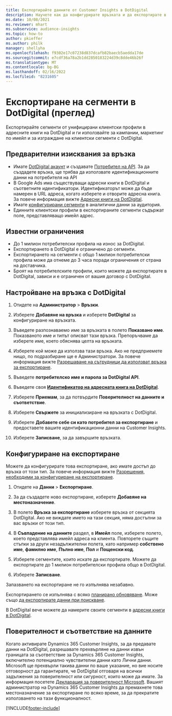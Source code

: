 ```yaml
---
title: Експортирайте данните от Customer Insights в DotDigital
description: Научете как да конфигурирате връзката и да експортирате в DotDigital.
ms.date: 10/08/2021
ms.reviewer: mhart
ms.subservice: audience-insights
ms.topic: how-to
author: pkieffer
ms.author: philk
manager: shellyha
ms.openlocfilehash: f9302e17c07238d837dcafb82baecb5aedda17de
ms.sourcegitcommit: e7cdf36a78a2b1dd2850183224d39c8dde46b26f
ms.translationtype: MT
ms.contentlocale: bg-BG
ms.lasthandoff: 02/16/2022
ms.locfileid: "8231605"
---
```

# <a name="export-segments-to-dotdigital-preview"></a>Експортиране на сегменти в DotDigital (преглед)

Експортирайте сегменти от унифицирани клиентски профили в адресните книги на DotDigital и ги използвайте за кампании, маркетинг по имейл и за изграждане на клиентски сегменти с DotDigital. 

## <a name="prerequisites-for-a-connection"></a>Предварителни изисквания за връзка

-   Имате [DotDigital акаунт](https://dotdigital.com/) и създавате [Потребител на API](https://support.dotdigital.com/hc/articles/115001718730-How-do-I-create-an-API-user). За да създадете връзка, ще трябва да използвате идентификационните данни на потребителя на API
-   В Google Ads има съществуващи адресни книги в DotDigital и съответните идентификатори. Идентификаторът може да бъде намерен в URL адреса, когато изберете и отворите адресна книга. За повече информация вижте [Адресни книги на DotDigital](https://support.dotdigital.com/hc/articles/212211968-Creating-an-address-book).
-   Имате [конфигурирани сегменти](segments.md) в аналитични данни за аудитория.
-   Единните клиентски профили в експортираните сегменти съдържат поле, представляващо имейл адрес.

## <a name="known-limitations"></a>Известни ограничения

- До 1 милион потребителски профила на износ за DotDigital.
- Експортирането в DotDigital е ограничено до сегменти.
- Експортирането на сегменти с общо 1 милион потребителски профила може да отнеме до 3 часа поради ограничения от страна на доставчика. 
- Броят на потребителските профили, които можете да експортирате в DotDigital, зависи и е ограничен от вашия договор с DotDigital.

## <a name="set-up-connection-to-dotdigital"></a>Настройване на връзка с DotDigital

1. Отидете на **Администратор** > **Връзки**.

1. Изберете **Добавяне на връзка** и изберете **DotDigital** за конфигуриране на връзката.

1. Въведете разпознаваемо име за връзката в полето **Показвано име**. Показваното име и типът описват тази връзка. Препоръчваме да изберете име, което обяснява целта на връзката.

1. Изберете кой може да използва тази връзка. Ако не предприемете нищо, по подразбиране ще е Администратори. За повече информация вижте [Разрешаване на сътрудници да използват връзка за експортиране](connections.md#allow-contributors-to-use-a-connection-for-exports).

1. Въведете **потребителско име и парола за DotDigital API**. 

1. Въведете своя **[Идентификатор на адресната книга на DotDigital](https://support.dotdigital.com/hc/articles/212211968-Creating-an-address-book)**.

1. Изберете **Приемам**, за да потвърдите **Поверителност на данните и съответствие**.

1. Изберете **Свържете** за инициализиране на връзката с DotDigital.

1. Изберете **Добавете себе си като потребител за експортиране** и предоставете вашите идентификационни данни на Customer Insights.

1. Изберете **Записване**, за да завършите връзката. 

## <a name="configure-an-export"></a>Конфигуриране на експортиране

Можете да конфигурирате това експортиране, ако имате достъп до връзка от този тип. За повече информация вижте [Разрешения, необходими за конфигуриране на експортиране](export-destinations.md#set-up-a-new-export).

1. Отидете на **Данни** > **Експортиране**.

1. За да създадете ново експортиране, изберете **Добавяне на местоназначение**.

1. В полето **Връзка за експортиране** изберете връзка от секцията DotDigital. Ако не виждате името на тази секция, няма достъпни за вас връзки от този тип.


1. В **Съвпадение на данните** раздел, в **Имейл** поле, изберете полето, което представлява имейл адреса на клиента. Повторете същите стъпки за други незадължителни полета, като например **собствено име**, **фамилно име**, **Пълно име**, **Пол** и **Пощенски код**.

1. Изберете сегментите, които искате да експортирате. Можете да експортирате до 1 милион потребителски профила общо в DotDigital.

1. Изберете **Записване**.

Запазването на експортиране не го изпълнява незабавно.

Експортирането се изпълнява с всяко [планирано обновяване](system.md#schedule-tab). Може също [да експортирате данни при поискване](export-destinations.md#run-exports-on-demand). 
 
В DotDigital вече можете да намерите своите сегменти в [адресни книги в DotDigital](https://support.dotdigital.com/hc/articles/212211968-Creating-an-address-book).


## <a name="data-privacy-and-compliance"></a>Поверителност и съответствие на данните

Когато активирате Dynamics 365 Customer Insights, за да предавате данни на DotDigital, разрешавате прехвърляне на данни извън границата за съответствие за Dynamics 365 Customer Insights, включително потенциално чувствителни данни като Лични данни. Microsoft ще прехвърли такива данни по ваше указание, но вие носите отговорност да гарантирате, че DotDigital отговаря на всички задължения за поверителност или сигурност, които може да имате. За информация посетете [Декларация за поверителност Microsoft](https://go.microsoft.com/fwlink/?linkid=396732).
Вашият администратор на Dynamics 365 Customer Insights да премахнете това местоназначение за експортиране по всяко време, за да прекратите използването на тази функционалност.


[!INCLUDE[footer-include](../includes/footer-banner.md)]
